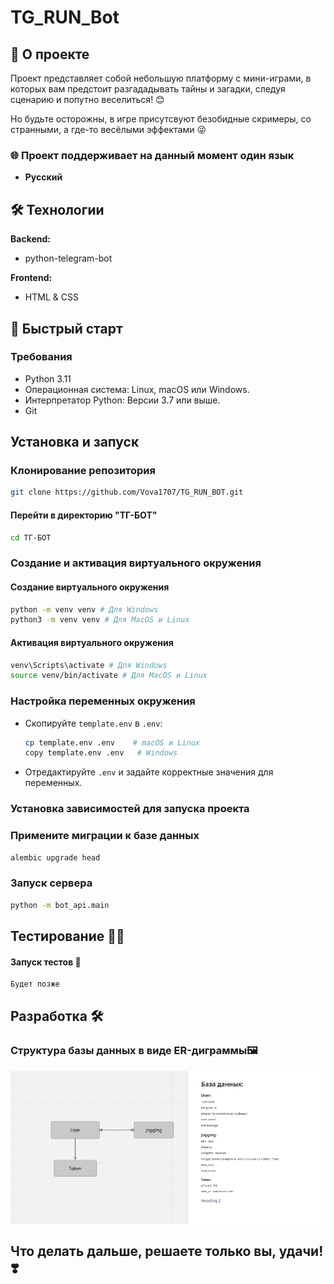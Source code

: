 # TG_RUN_Bot

## 📃 О проекте

Проект представляет собой небольшую платформу с мини-играми, в которых вам предстоит разгададывать тайны и загадки, следуя сценарию и попутно веселиться! 😊

Но будьте осторожны, в игре присутсвуют безобидные скримеры, со странными, а где-то весёлыми эффектами 😜

### 🌐 Проект поддерживает на данный момент **один язык**

- **Русский**

## 🛠 Технологии

**Backend:**

- python-telegram-bot

**Frontend:**

- HTML & CSS

## 🚀 Быстрый старт

### Требования

- Python 3.11
- Операционная система: Linux, macOS или Windows.
- Интерпретатор Python: Версии 3.7 или выше.
- Git

## Установка и запуск

### Клонирование репозитория

```bash
git clone https://github.com/Vova1707/TG_RUN_BOT.git
```

#### Перейти в директорию "ТГ-БОТ"

```bash
cd ТГ-БОТ
```

### Создание и активация виртуального окружения

#### Создание виртуального окружения

```bash
python -m venv venv # Для Windows
python3 -m venv venv # Для MacOS и Linux
```

#### Активация виртуального окружения

```bash
venv\Scripts\activate # Для Windows
source venv/bin/activate # Для MacOS и Linux
```

### Настройка переменных окружения

- Скопируйте `template.env` в `.env`:

    ```bash
    cp template.env .env    # macOS и Linux
    copy template.env .env   # Windows
    ```

- Отредактируйте `.env` и задайте корректные значения для переменных.

### Установка зависимостей для запуска проекта


### Примените миграции к базе данных

```bash
alembic upgrade head
```

### Запуск сервера

```bash
python -m bot_api.main
```

## Тестирование 🧑‍🔧

#### Запуск тестов 📝

```bash
Будет позже
```

## Разработка 🛠️

### Структура базы данных в виде ER-диграммы🖼️

![ER-диаграмма](ER.jpg)

## Что делать дальше, решаете только вы, удачи! ❣️
